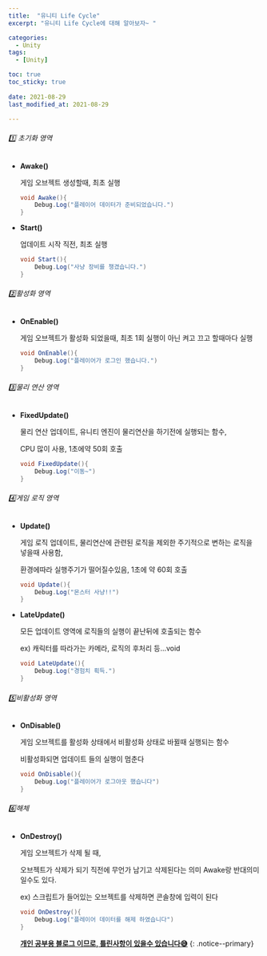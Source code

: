 ```yaml
---
title:  "유니티 Life Cycle"
excerpt: "유니티 Life Cycle에 대해 알아보자~ "

categories:
  - Unity
tags:
  - [Unity]

toc: true
toc_sticky: true
 
date: 2021-08-29
last_modified_at: 2021-08-29

---
```


###### 1️⃣ 초기화 영역

- **Awake()**

  게임 오브젝트 생성할때, 최초 실행

  ```c#
  void Awake(){
      Debug.Log("플레이어 데이터가 준비되었습니다.")
  }
  ```

  

- **Start()**

  업데이트 시작 직전, 최초 실행

  ```c#
  void Start(){
      Debug.Log("사냥 장비를 챙겼습니다.")
  }
  ```



###### 2️⃣활성화 영역

- **OnEnable()**

  게임 오브젝트가 활성화 되었을때, 최초 1회 실행이 아닌 켜고 끄고 할때마다 실행

  ```c#
  void OnEnable(){
      Debug.Log("플레이어가 로그인 했습니다.")
  }
  ```

  

######  3️⃣물리 연산 영역

- **FixedUpdate()**

  물리 연산 업데이트, 유니티 엔진이 물리연산을 하기전에 실행되는 함수, 

  CPU 많이 사용, 1초에약 50회 호출

  ```c#
  void FixedUpdate(){
      Debug.Log("이동~")
  }
  ```

  

###### 4️⃣게임 로직 영역

- **Update()**

  게임 로직 업데이트, 물리연산에 관련된 로직을 제외한 주기적으로 변하는 로직을 넣을때 사용함,

  환경에따라 실행주기가 떨어질수있음, 1초에 약 60회 호출

  ```c#
  void Update(){
      Debug.Log("몬스터 사냥!!")
  }
  ```

  

- **LateUpdate()**

  모든 업데이트 영역에  로직들의 실행이 끝난뒤에 호출되는 함수

  ex) 캐릭터를 따라가는 카메라, 로직의 후처리 등...void 

  ```c#
  void LateUpdate(){
      Debug.Log("경험치 획득.")
  }
  ```



###### 5️⃣비활성화 영역

- **OnDisable()**

  게임 오브젝트를 활성화 상태에서 비활성화 상태로 바뀔때 실행되는 함수

  비활성화되면 업데이트 들의 실행이 멈춘다

  ```c#
  void OnDisable(){
      Debug.Log("플레이어가 로그아웃 했습니다")
  }
  ```

  

###### 6️⃣해체

- **OnDestroy()**

  게임 오브젝트가 삭제 될 때,

  오브젝트가 삭제가 되기 직전에 무언가 남기고 삭제된다는 의미 Awake랑 반대의미 일수도 있다.

  ex) 스크립트가 들어있는 오브젝트를 삭제하면 콘솔창에 입력이 된다

  ```c#
  void OnDestroy(){
      Debug.Log("플레이어 데이터를 해제 하였습니다")
  }
  ```

  **<u>개인 공부용 블로그 이므로, 틀린사항이 있을수 있습니다😅</u>**
{: .notice--primary} 


